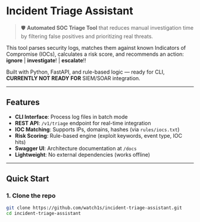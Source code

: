 ﻿# Incident Triage Assistant

> 🛡️ **Automated SOC Triage Tool** that reduces manual investigation time by filtering false positives and prioritizing real threats.

This tool parses security logs, matches them against known Indicators of Compromise (IOCs), calculates a risk score, and recommends an action:  
 **ignore** |  **investigate**! |  **escalate**!!

Built with Python, FastAPI, and rule-based logic — ready for CLI, **CURRENTLY NOT READY FOR** SIEM/SOAR integration.

---

##  Features

- **CLI Interface**: Process log files in batch mode
- **REST API**: `/v1/triage` endpoint for real-time integration
- **IOC Matching**: Supports IPs, domains, hashes (via `rules/iocs.txt`)
- **Risk Scoring**: Rule-based engine (exploit keywords, event type, IOC hits)
- **Swagger UI**: Architecture documentation at `/docs`
- **Lightweight**: No external dependencies (works offline)

---

##  Quick Start

### 1. Clone the repo
```bash
git clone https://github.com/watch1s/incident-triage-assistant.git
cd incident-triage-assistant